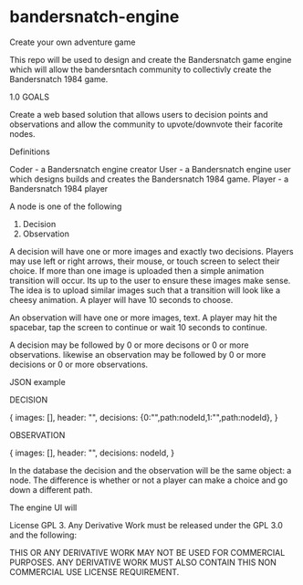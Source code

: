 # bandersnatch-engine
Create your own adventure game

This repo will be used to design and create the Bandersnatch game engine which will allow the bandersntach community to collectivly create the Bandersnatch 1984 game.

1.0 GOALS

Create a web based solution that allows users to decision points and observations and allow the community to upvote/downvote their facorite nodes.

Definitions

Coder - a Bandersnatch engine creator
User - a Bandersnatch engine user which designs builds and creates the Bandersnatch 1984 game.
Player - a Bandersnatch 1984 player  

A node is one of the following

1. Decision
2. Observation

A decision will have one or more images and exactly two decisions. Players may use left or right arrows, their mouse, or touch screen to select their choice. If more than one image is uploaded then a simple animation transition will occur. Its up to the user to ensure these images make sense. The idea is to upload similar images such that a transition will look like a cheesy animation. A player will have 10 seconds to choose.

An observation will have one or more images, text. A player may hit the spacebar, tap the screen to continue or wait 10 seconds to continue.

A decision may be followed by 0 or more decisons or 0 or more observations. likewise an observation may be followed by 0 or more decisions or 0 or more observations.

JSON example

DECISION

{
images: [],
header: "",
decisions: {0:"",path:nodeId,1:"",path:nodeId},
}

OBSERVATION

{
images: [],
header: "",
decisions: nodeId,
}

In the database the decision and the observation will be the same object: a node. The difference is whether or not a player can make a choice and go down a different path.

The engine UI will

License GPL 3. Any Derivative Work must be released under the GPL 3.0 and the following:

THIS OR ANY DERIVATIVE WORK MAY NOT BE USED FOR COMMERCIAL PURPOSES. ANY DERIVATIVE WORK MUST ALSO CONTAIN THIS NON COMMERCIAL USE LICENSE REQUIREMENT.
